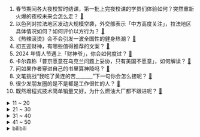1. 春节期间各大夜校暂时结课，第一批上完夜校课的学员们体验如何？突然重新火爆的夜校未来会怎么走？ [:link:](https://www.zhihu.com/question/644189662)
2. 以色列对拉法地区发动大规模空袭，外交部表示「中方高度关注」，拉法地区具体情况如何？如何评价以方行为？ [:link:](https://www.zhihu.com/question/644223569)
3. 《热辣滚烫》会不会引发一波全国性的健身热潮？ [:link:](https://www.zhihu.com/question/643962656)
4. 初五迎财神，有哪些值得推荐的文案？ [:link:](https://www.zhihu.com/question/643229585)
5. 2024 年情人节遇上「财神爷」，你会如何度过？ [:link:](https://www.zhihu.com/question/643229575)
6. 卡尔森称「普京愿意在乌克兰问题上妥协，只有美国不愿意」，如何解读？ [:link:](https://www.zhihu.com/question/644192040)
7. 问如果作者穿进自己的书里算神降吗？ [:link:](https://www.zhihu.com/question/643373014)
8. 文笔挑战“我吃了黄连的苦_______”下一句你会怎么接呢？ [:link:](https://www.zhihu.com/question/643374747)
9. 很少发朋友圈的是不是都是工作很忙的人？ [:link:](https://www.zhihu.com/question/636694477)
10. 既然增程式技术简单销量又好，为什么燃油大厂都不跟进呢？ [:link:](https://www.zhihu.com/question/639489910)
<details>
<summary>11 ~ 20</summary>

11. 一位月收入只有三千元的父亲，如果具备了富人思维，他大概率会教育出一个什么素质的孩子？ [:link:](https://www.zhihu.com/question/640800565)
12. 上映 3 天《飞驰人生 2》票房破 11 亿，你预测这部电影票房能到多少？ [:link:](https://www.zhihu.com/question/644182634)
13. 留安全车距老是被人超车怎么办？ [:link:](https://www.zhihu.com/question/263290033)
14. 莫斯科交易所股票市场交易一度暂停，有哪些信息值得关注？ [:link:](https://www.zhihu.com/question/644233639)
15. 中国科学家发现绕转最快的特殊双星引力波源，这一发现具有哪些重要意义？ [:link:](https://www.zhihu.com/question/644199404)
16. 《原神》海灯节剧情，芙宁娜不认识钟离，这个设定合理吗？ [:link:](https://www.zhihu.com/question/644082687)
17. 为什么这么多人觉得伊泽瑞尔（ez）是混子英雄？ [:link:](https://www.zhihu.com/question/339503421)
18. 有哪些祝福前程似锦的惊艳古诗词？ [:link:](https://www.zhihu.com/question/643649233)
19. 因气温回升，哈尔滨多个景点停业或撤场拆除，有哪些信息值得关注？ [:link:](https://www.zhihu.com/question/644225802)
20. 春节旅游热度翻倍，你会选择春节旅游吗？不在「尔滨」的年轻人都在哪玩？ [:link:](https://www.zhihu.com/question/644177949)
</details>
<details>
<summary>21 ~ 30</summary>

21. 怎么看待重庆驾车逆行冲撞的司机被刑拘？逆行危害公共安全会判多久？ [:link:](https://www.zhihu.com/question/644185687)
22. 麒麟9000s还能用三年吗？ [:link:](https://www.zhihu.com/question/630957403)
23. 与人类亲缘关系最远的是什么生物？ [:link:](https://www.zhihu.com/question/316328433)
24. 为什么感觉游戏行业充满着有制作热情和想法的人，但实际游戏做出来却屡屡暴死? [:link:](https://www.zhihu.com/question/644011903)
25. 贾玲成功减重 100 斤，时间和预算有限的普通人想减重，有哪些快速、低成本的方法？倚靠药物靠谱吗？ [:link:](https://www.zhihu.com/question/644231728)
26. 荷兰的代尔夫特理工大学是什么水平? [:link:](https://www.zhihu.com/question/329362823)
27. 对于《星穹铁道》2.0版本主线剧情来说，一部动情的好作品一定要有刀子吗？ [:link:](https://www.zhihu.com/question/644204990)
28. 怎样让怀才不遇的人立马才华变现？ [:link:](https://www.zhihu.com/question/640268690)
29. 如何评价《崩坏：星穹铁道》钟表小子系列动画：「欢迎来到美梦小镇！」？ [:link:](https://www.zhihu.com/question/644194355)
30. 乌克兰称俄军在使用 SpaceX 生产的「星链」终端，马斯克否认，哪些信息值得关注？ [:link:](https://www.zhihu.com/question/644196682)
</details>
<details>
<summary>31 ~ 40</summary>

31. 各位觉得哪个明星最戳中你的审美？ [:link:](https://www.zhihu.com/question/639655873)
32. 已经毕业的博士可以给刚入学的博士一些建议和忠告吗？ [:link:](https://www.zhihu.com/question/634926647)
33. 看完《热辣滚烫》的两个彩蛋你有什么感受？ [:link:](https://www.zhihu.com/question/644077375)
34. 电视剧《繁花》里有哪些只有上海人懂的梗？ [:link:](https://www.zhihu.com/question/638495320)
35. 如何看待尘遁元界剥离这个忍术？ [:link:](https://www.zhihu.com/question/306679458)
36. 男子跨省遗弃亲生父亲，除夕夜被刑拘，如何看待此事？将面临何种处罚？ [:link:](https://www.zhihu.com/question/644093324)
37. 以军空袭拉法救出 2 名人质，致约 100 名加沙平民死亡，如何看待此事？目前当地情况如何？ [:link:](https://www.zhihu.com/question/644196714)
38. Arm 一周内股价飙升 93%，市值接近 1530 亿美元，股价暴涨背后原因有哪些？ [:link:](https://www.zhihu.com/question/644172868)
39. 太平公主算不算的上是悲哀？ [:link:](https://www.zhihu.com/question/424037787)
40. 2024 年春节档你看电影花了多少钱？你觉得今年春节档电影票价贵吗？ [:link:](https://www.zhihu.com/question/644233545)
</details>
<details>
<summary>41 ~ 50</summary>

41. 龙年首场寒潮来袭，局地降温超 18℃，对假期返程有何影响？哪些信息值得关注？ [:link:](https://www.zhihu.com/question/644205018)
42. 网文小白写作第一本到底应该是要写自己内心想表达的还是要迎合市场？ [:link:](https://www.zhihu.com/question/643095900)
43. 在大城市一个人生活真的很孤独，养宠物可以缓解这种孤独吗？ [:link:](https://www.zhihu.com/question/641183947)
44. 如何判断一只流浪猫愿不愿意跟我回家一起生活？ [:link:](https://www.zhihu.com/question/640279946)
45. 《热辣滚烫》中贾玲为角色练成了拳击手的样子，练拳击对于瘦身塑型究竟有多大的作用？ [:link:](https://www.zhihu.com/question/644233018)
46. 过年回老家七八天，猫咪独自放在家里可以吗？ [:link:](https://www.zhihu.com/question/640928186)
47. 现在的年轻人明明自己都是「月光族」，为什么还愿意给宠物买好东西？ [:link:](https://www.zhihu.com/question/641184056)
48. 拜登竞选团队正式入驻 TikTok ，白宫表示拜登政府对 TikTok 政策不会改变，如何看待此事？ [:link:](https://www.zhihu.com/question/644180449)
49. 龙年黄金爆卖，多地抢光、卖空、断货，有店铺一天卖1000 根金条，未来金价会怎么走？哪些信息值得关注？ [:link:](https://www.zhihu.com/question/644191322)
50. 如何评价《崩坏：星穹铁道》中的钟表小子？ [:link:](https://www.zhihu.com/question/643481917)
</details><details>
<summary>bilibili</summary>

</details>